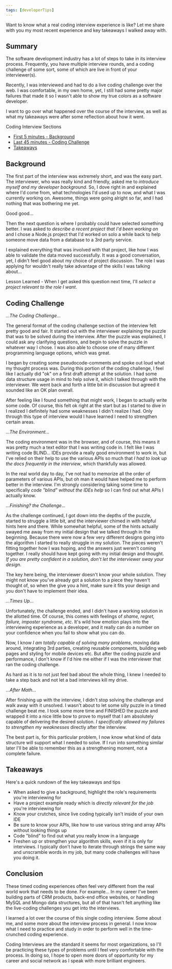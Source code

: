 ```yaml
---
tags: [developerTips]
---
```


Want to know what a real coding interview experience is like?  Let me share with you my most recent experience and key takeaways I walked away with.

## Summary

The software development industry has a lot of steps to take in its interview process.  Frequently, you have multiple interview rounds, and a coding challenge of some sort, some of which are live in front of your interviewer(s).

Recently, I was interviewed and had to do a live coding challenge over the web.  I was comfortable, in my own home, yet, I still had some pretty major failures that made it so I wasn't able to show my true colors as a software developer.

I want to go over what happened over the course of the interview, as well as what my takeaways were after some reflection about how it went.

Coding Interview Sections
- [First 5 minutes - Background](#background)
- [Last 45 minutes - Coding Challenge](#coding-challenge)
- [Takeaways](#takeaway)

## Background

The first part of the interview was extremely short, and was the easy part.  The interviewer, who was really kind and friendly, asked me to _introduce myself and my developer background_.  So, I dove right in and explained where I'd come from, what technologies I'd used up to now, and what I was currently working on.  Awesome, things were going alright so far, and I had nothing that was bothering me yet.

Good good...

Then the next question is where I probably could have selected something better.  I was asked to _describe a recent project that I'd been working on_ and I chose a Node.js project that I'd worked on solo a while back to help someone move data from a database to a 3rd party service.

I explained everything that was involved with that project, like how I was able to validate the data moved successfully.  It was a good conversation, yet, I didn't feel good about my choice of project discussion.  The role I was applying for wouldn't really take advantage of the skills I was talking about...

Lesson Learned - When I get asked this question next time, I'll _select a project relevant to the role I want_.

## Coding Challenge

_...The Coding Challenge..._

The general format of the coding challenge section of the interview felt pretty good and fair.  It started out with the interviewer explaining the puzzle that was to be solved during the interview.  After the puzzle was explained, I could ask any clarifying questions, and begin to solve the puzzle in whatever way I chose. I was also able to choose one of many different programming language options, which was great.

I began by creating some pseudocode-comments and spoke out loud what my thought process was.  During this portion of the coding challenge, I feel like I actually did "ok" on a first draft attempt at the solution.  I had some data structure usage in mind to help solve it, which I talked through with the interviewer.  We went back and forth a little bit in discussion but agreed it sounded like an OK plan overall.

After feeling like I found something that might work, I began to actually write some code.  Of course, this felt ok right at the start but as I started to dive in I realized I definitely had some weaknesses I didn't realize I had.  Only through this type of interview would I have learned I need to strengthen certain areas.

_...The Environment..._

The coding environment was in the browser, and of course, this means it was pretty much a text editor that I was writing code in.  I felt like I was writing code BLIND...  IDEs provide a really good environment to work in, but I've relied on their help to use the various APIs so much that _I had to look up the docs frequently in the interview_, which thankfully was allowed.

In the real world day to day, I've not had to memorize all the order of parameters of various APIs, but oh man it would have helped me to perform better in the interview.  I'm strongly considering taking some time to specifically _code "blind" without the IDEs help_ so I can find out what APIs I actually know.

_...Finishing? the Challenge..._

As the challenge continued, I got down into the depths of the puzzle, started to struggle a little bit, and the interviewer chimed in with helpful hints here and there.  While somewhat helpful, some of the hints actually swayed me away from my initial design that we talked through in the beginning.  Because there were now a few very different designs going into the algorithm I started to really struggle in my solution.  The pieces weren't fitting together how I was hoping, and the answers just weren't coming together.  I really should have kept going with my initial design and thought.  _If you are pretty confident in a solution, don't let the interviewer sway your design_.

The key here being, the interviewer doesn't know your whole solution.  They might not know you've already got a solution to a piece they haven't thought of, so when the give you a hint, make sure it fits your design and you don't have to implement their idea.

_...Times Up..._

Unfortunately, the challenge ended, and I didn't have a working solution in the allotted time.  Of course, this comes with feelings of _shame, regret, failure, imposter syndrome, etc_.  It's wild how emotion plays into the interviewing experience as a developer, and it really can do a number on your confidence when you fail to show what you can do.

Now, I know _I am totally capable of solving many problems_, moving data around, integrating 3rd parties, creating reusable components, building web pages and styling for mobile devices etc.  But after the coding puzzle and performance, I don't know if I'd hire me either if I was the interviewer that ran the coding challenge.

As hard as it is to not just feel bad about the whole thing, I knew I needed to take a step back and not let a bad interviews kill my drive.

_...After Math..._

After finishing up with the interview, I didn't stop solving the challenge and walk away with it unsolved.  I wasn't about to let some silly puzzle in a timed challenge beat me.  I took some more time and FINISHED the puzzle and wrapped it into a nice little bow to prove to myself that I am absolutely capable of delivering the desired solution.  _I specifically allowed my failures to strengthen my weaknesses_ directly after the interview.

The best part is, for this particular problem, I now know what kind of data structure will support what I needed to solve.  If I run into something similar later I'll be able to remember this as a strengthening moment, not a complete failure.

## Takeaways

Here's a quick rundown of the key takeaways and tips
- When asked to give a background, highlight the role's requirements you're interviewing for
- Have a project example ready which is _directly relevant for the job_ you're interviewing for
- Know your crutches, since live coding typically isn't inside of your own IDE
- Be sure to know your APIs, like how to use various string and array APIs without looking things up
- Code "blind" to find out what you really know in a language
- Freshen up or strengthen your algorithm skills, even if it is only for interviews.  I typically don't have to iterate through strings the same way and unscramble words in my job, but many code challenges will have you doing it.

## Conclusion

These timed coding experiences often feel very different from the real world work that needs to be done.  For example...  In my career I've been building parts of CRM products, back-end office websites, or handling MySQL and Mongo data structures, but all of that hasn't felt anything like the live-coding challenges you get into the interviews.

I learned a lot over the course of this single coding interview.  Some about me, and some more about the interview process in general.  I now know what I need to practice and study in order to perform well in the time-crunched coding experience.

Coding Interviews are the standard it seems for most organizations, so I'll be practicing these types of problems until I feel very comfortable with the process.  In doing so, I hope to open more doors of opportunity for my career and social network as I speak with more brilliant engineers.
